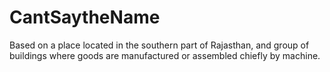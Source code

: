 # CantSaytheName
Based on a place located in the southern part of Rajasthan, and group of buildings where goods are manufactured or assembled chiefly by machine.
